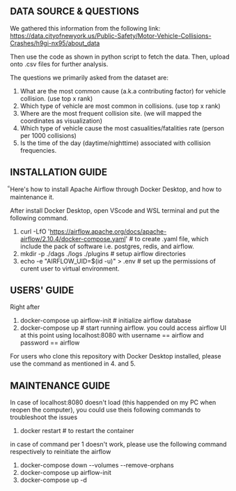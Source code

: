 
## DATA SOURCE & QUESTIONS

We gathered this information from the following link:
    https://data.cityofnewyork.us/Public-Safety/Motor-Vehicle-Collisions-Crashes/h9gi-nx95/about_data

Then use the code as shown in python script to fetch the data. Then, upload onto .csv files for further analysis.

The questions we primarily asked from the dataset are:
1. What are the most common cause (a.k.a contributing factor) for vehicle collision. (use top x rank)
2. Which type of vehicle are most common in collisions. (use top x rank)
3. Where are the most frequent collision site. (we will mapped the coordinates as visualization)
4. Which type of vehicle cause the most casualities/fatalities rate (person per 1000 collisions)
5. Is the time of the day (daytime/nighttime) associated with collision frequencies.



## INSTALLATION GUIDE

็Here's how to install Apache Airflow through Docker Desktop, and how to maintenance it.

After install Docker Desktop, open VScode and WSL terminal and put the following command.
1. curl -LfO 'https://airflow.apache.org/docs/apache-airflow/2.10.4/docker-compose.yaml'    # to create .yaml file, which include the pack of software i.e. postgres, redis, and airflow.
2. mkdir -p ./dags ./logs ./plugins     # setup airflow directories
3. echo -e "AIRFLOW_UID=$(id -u)" > .env    # set up the permissions of curent user to virtual environment.



## USERS' GUIDE

Right after 
1. docker-compose up airflow-init       # initialize airflow database
2. docker-compose up        # start running airflow. you could access airflow UI at this point using localhost:8080 with username == airflow and password == airflow

For users who clone this repository with Docker Desktop installed, please use the command as mentioned in 4. and 5.



## MAINTENANCE GUIDE

In case of localhost:8080 doesn't load (this happended on my PC when reopen the computer), you could use theis following commands to troubleshoot the issues
1. docker restart <webserver container NAMES>       # to restart the container

in case of command per 1 doesn't work, please use the following command respectively to reinitiate the airflow
1. docker-compose down --volumes --remove-orphans
2. docker-compose up airflow-init
3. docker-compose up -d
